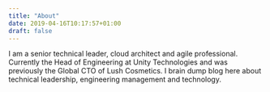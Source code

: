 ```yaml
---
title: "About"
date: 2019-04-16T10:17:57+01:00
draft: false
---
```


I am a senior technical leader, cloud architect and agile professional. Currently the Head of Engineering at Unity Technologies and was previously the Global CTO of Lush Cosmetics. I brain dump blog here about technical leadership, engineering management and technology.